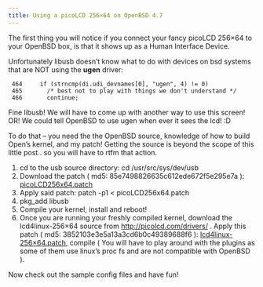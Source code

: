 ```yaml
---
title: Using a picoLCD 256×64 on OpenBSD 4.7
---
```


The first thing you will notice if you connect your fancy picoLCD 256×64 to your OpenBSD box, is that it shows up as a Human Interface Device.

Unfortunately libusb doesn’t know what to do with devices on bsd systems that are NOT using the **ugen** driver:

     464     if (strncmp(di.udi_devnames[0], "ugen", 4) != 0)
     465       /* best not to play with things we don't understand */
     466       continue;
     
     
Fine libusb!  We will have to come up with another way to use this screen!  OR!  We could tell OpenBSD to use ugen when ever it sees the lcd! :D

To do that – you need the the OpenBSD source, knowledge of how to build Open’s kernel, and my patch!  Getting the source is beyond the scope of this little post.. so you will have to rtfm that action.

1. cd to the usb source directory: cd /usr/src/sys/dev/usb
2. Download the patch ( md5: 85e7498826635c612ede672f5e295e7a ): [picoLCD256x64.patch]( http://qbit.devio.us/picoLCD256x64.patch)
3. Apply said patch: patch -p1 < picoLCD256x64.patch
4. pkg_add libusb
5. Compile your kernel, install and reboot!
6. Once you are running your freshly compiled kernel, download the lcd4linux-256×64 source from http://picolcd.com/drivers/ .  Apply this patch ( md5: 3852103e3e5a13a3cd6b0c49389688f6 ): [lcd4linux-256×64.patch](http://qbit.devio.us/lcd4linux-256x64.patch), compile ( You will have to play around with the plugins as some of them use linux’s proc fs and are not compatible with OpenBSD ).

Now check out the sample config files and have fun!
